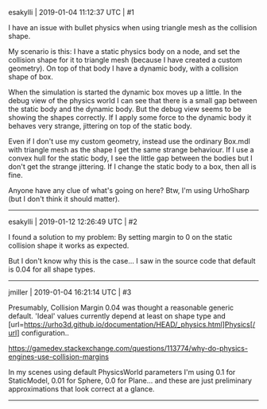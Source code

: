 esakylli | 2019-01-04 11:12:37 UTC | #1

I have an issue with bullet physics when using triangle mesh as the collision shape.

My scenario is this:
I have a static physics body on a node, and set the collision shape for it to triangle mesh (because I have created a custom geometry).
On top of that body I have a dynamic body, with a collision shape of box.

When the simulation is started the dynamic box moves up a little. In the debug view of the physics world I can see that there is a small gap between the static body and the dynamic body.
But the debug view seems to be showing the shapes correctly.
If I apply some force to the dynamic body it behaves very strange, jittering on top of the static body.

Even if I don't use my custom geometry, instead use the ordinary Box.mdl with triangle mesh as the shape I get the same strange behaviour.
If I use a convex hull for the static body, I see the little gap between the bodies but I don't get the strange jittering.
If I change the static body to a box, then all is fine.

Anyone have any clue of what's going on here?
Btw, I'm using UrhoSharp (but I don't think it should matter).

-------------------------

esakylli | 2019-01-12 12:26:49 UTC | #2

I found a solution to my problem:
By setting margin to 0 on the static collision shape it works as expected.

But I don't know why this is the case... I saw in the source code that default is 0.04 for all shape types.

-------------------------

jmiller | 2019-01-04 16:21:14 UTC | #3

Presumably, Collision Margin 0.04 was thought a reasonable generic default. 'Ideal' values currently depend at least on shape type and [url=https://urho3d.github.io/documentation/HEAD/_physics.html]Physics[/url] configuration..

  https://gamedev.stackexchange.com/questions/113774/why-do-physics-engines-use-collision-margins

In my scenes using default PhysicsWorld parameters I'm using 0.1 for StaticModel, 0.01 for Sphere, 0.0 for Plane... and these are just preliminary approximations that look correct at a glance.

-------------------------

